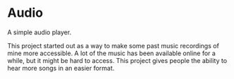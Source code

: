 # Audio
A simple audio player.

This project started out as a way to make some past music recordings of mine more accessible. A lot of the music has been available online for a while, but it might be hard to access. This project gives people the ability to hear more songs in an easier format.
